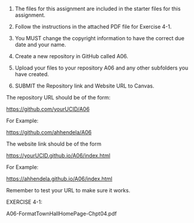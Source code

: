 1) The files for this assignment are included in the starter files for this assignment.

 

2) Follow the instructions in the attached PDF file for Exercise 4-1.

3) You MUST change the copyright information to have the correct due date and your name.

 

4) Create a new repository in GitHub called A06.

 

5) Upload your files to your  repository A06 and any other subfolders you have created.

 

6) SUBMIT the Repository link and Website URL to Canvas.

The repository URL should be of the form:

https://github.com/yourUCID/A06

For Example:

https://github.com/ahhendela/A06


The website link should be of the form

https://yourUCID.github.io/A06/index.html

For Example:

https://ahhendela.github.io/A06/index.html

Remember to test your URL to make sure it works.

 

EXERCISE 4-1:

 

A06-FormatTownHallHomePage-Chpt04.pdf

